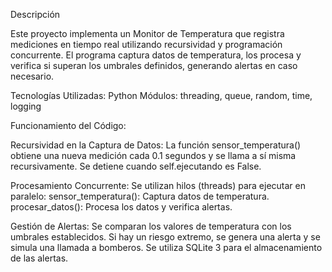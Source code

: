 Descripción

Este proyecto implementa un Monitor de Temperatura que registra mediciones en tiempo real utilizando recursividad y programación concurrente. El programa captura datos de temperatura, los procesa y verifica si superan los umbrales definidos, generando alertas en caso necesario.

Tecnologías Utilizadas:
Python
Módulos: threading, queue, random, time, logging

Funcionamiento del Código:

Recursividad en la Captura de Datos:
La función sensor_temperatura() obtiene una nueva medición cada 0.1 segundos y se llama a sí misma recursivamente.
Se detiene cuando self.ejecutando es False.

Procesamiento Concurrente:
Se utilizan hilos (threads) para ejecutar en paralelo:
sensor_temperatura(): Captura datos de temperatura.
procesar_datos(): Procesa los datos y verifica alertas.

Gestión de Alertas:
Se comparan los valores de temperatura con los umbrales establecidos.
Si hay un riesgo extremo, se genera una alerta y se simula una llamada a bomberos.
Se utiliza SQLite 3 para el almacenamiento de las alertas.

